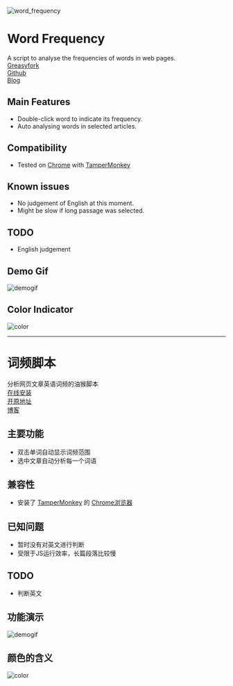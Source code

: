 ![word_frequency](https://github.com/oyrx/word_frequency/raw/master/others/words.png)
# Word Frequency
A script to analyse the frequencies of words in web pages.  
[Greasyfork](https://greasyfork.org/zh-CN/scripts/371031-%E8%AF%8D%E9%A2%91%E7%BB%9F%E8%AE%A1)  
[Github](https://github.com/oyrx/word_frequency)    
[Blog](https://quoth.win/word_freq)  

## Main Features
- Double-click word to indicate its frequency.  
- Auto analysing words in selected articles.  

## Compatibility
- Tested on [Chrome](https://www.google.com/chrome/) with [TamperMonkey](https://chrome.google.com/webstore/detail/tampermonkey/dhdgffkkebhmkfjojejmpbldmpobfkfo?hl=en)  

## Known issues
- No judgement of English at this moment.  
- Might be slow if long passage was selected.  

## TODO
- English judgement    
    
## Demo Gif
![demogif](https://github.com/oyrx/word_frequency/raw/master/others/words.gif)

## Color Indicator
![color](https://github.com/oyrx/word_frequency/raw/master/others/signals.jpg)
    
----------------------------------------------------
    
# 词频脚本
分析网页文章英语词频的油猴脚本  
[在线安装](https://greasyfork.org/zh-CN/scripts/371031-%E8%AF%8D%E9%A2%91%E7%BB%9F%E8%AE%A1)  
[开原地址](https://github.com/oyrx/word_frequency)  
[博客](https://quoth.win/word_freq)  

## 主要功能
- 双击单词自动显示词频范围  
- 选中文章自动分析每一个词语  

## 兼容性
- 安装了 [TamperMonkey](https://chrome.google.com/webstore/detail/tampermonkey/dhdgffkkebhmkfjojejmpbldmpobfkfo?hl=en) 的 [Chrome浏览器](https://www.google.com/chrome/)   

## 已知问题
- 暂时没有对英文进行判断  
- 受限于JS运行效率，长篇段落比较慢  

## TODO
- 判断英文  

    
## 功能演示
![demogif](https://github.com/oyrx/word_frequency/raw/master/others/words.gif)

## 颜色的含义
![color](https://github.com/oyrx/word_frequency/raw/master/others/signals.jpg)